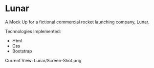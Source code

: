 # Lunar
A Mock Up for a fictional commercial rocket launching company, Lunar.


Technologies Implemented: 

- Html
- Css
- Bootstrap

Current View:
Lunar/Screen-Shot.png
